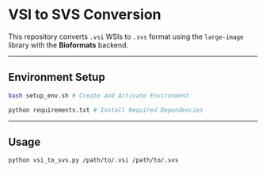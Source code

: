# VSI to SVS Conversion

This repository converts `.vsi` WSIs to `.svs` format using the `large-image` library with the **Bioformats** backend.

---

## Environment Setup

```bash
bash setup_env.sh # Create and Activate Environment

python requirements.txt # Install Required Dependencies
```
---

## Usage

```bash
python vsi_to_svs.py /path/to/.vsi /path/to/.svs
```
